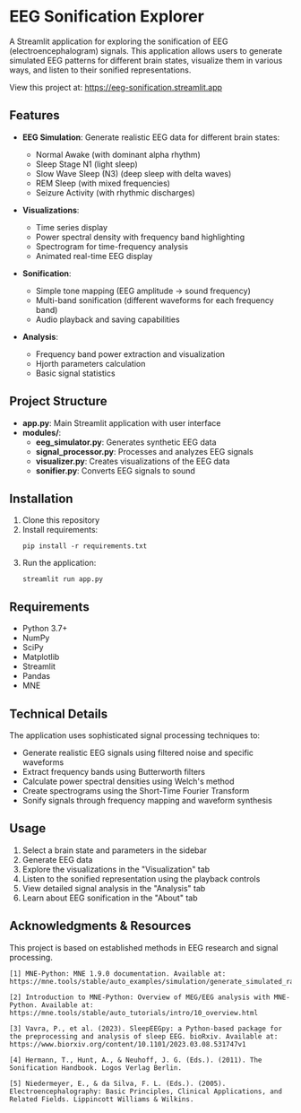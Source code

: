 # EEG Sonification Explorer

A Streamlit application for exploring the sonification of EEG (electroencephalogram) signals. This application allows users to generate simulated EEG patterns for different brain states, visualize them in various ways, and listen to their sonified representations.

View this project at: https://eeg-sonification.streamlit.app

## Features

- **EEG Simulation**: Generate realistic EEG data for different brain states:
  - Normal Awake (with dominant alpha rhythm)
  - Sleep Stage N1 (light sleep)
  - Slow Wave Sleep (N3) (deep sleep with delta waves)
  - REM Sleep (with mixed frequencies)
  - Seizure Activity (with rhythmic discharges)

- **Visualizations**:
  - Time series display
  - Power spectral density with frequency band highlighting
  - Spectrogram for time-frequency analysis
  - Animated real-time EEG display

- **Sonification**:
  - Simple tone mapping (EEG amplitude → sound frequency)
  - Multi-band sonification (different waveforms for each frequency band)
  - Audio playback and saving capabilities

- **Analysis**:
  - Frequency band power extraction and visualization
  - Hjorth parameters calculation
  - Basic signal statistics

## Project Structure

- **app.py**: Main Streamlit application with user interface
- **modules/**:
  - **eeg_simulator.py**: Generates synthetic EEG data
  - **signal_processor.py**: Processes and analyzes EEG signals
  - **visualizer.py**: Creates visualizations of the EEG data
  - **sonifier.py**: Converts EEG signals to sound

## Installation

1. Clone this repository
2. Install requirements:
   ```
   pip install -r requirements.txt
   ```
3. Run the application:
   ```
   streamlit run app.py
   ```

## Requirements

- Python 3.7+
- NumPy
- SciPy
- Matplotlib
- Streamlit
- Pandas
- MNE 

## Technical Details

The application uses sophisticated signal processing techniques to:
- Generate realistic EEG signals using filtered noise and specific waveforms
- Extract frequency bands using Butterworth filters
- Calculate power spectral densities using Welch's method
- Create spectrograms using the Short-Time Fourier Transform
- Sonify signals through frequency mapping and waveform synthesis

## Usage

1. Select a brain state and parameters in the sidebar
2. Generate EEG data
3. Explore the visualizations in the "Visualization" tab
4. Listen to the sonified representation using the playback controls
5. View detailed signal analysis in the "Analysis" tab
6. Learn about EEG sonification in the "About" tab


## Acknowledgments & Resources

This project is based on established methods in EEG research and signal processing.

    [1] MNE-Python: MNE 1.9.0 documentation. Available at: https://mne.tools/stable/auto_examples/simulation/generate_simulated_raw_data.html
    
    [2] Introduction to MNE-Python: Overview of MEG/EEG analysis with MNE-Python. Available at: https://mne.tools/stable/auto_tutorials/intro/10_overview.html
    
    [3] Vavra, P., et al. (2023). SleepEEGpy: a Python-based package for the preprocessing and analysis of sleep EEG. bioRxiv. Available at: https://www.biorxiv.org/content/10.1101/2023.03.08.531747v1
    
    [4] Hermann, T., Hunt, A., & Neuhoff, J. G. (Eds.). (2011). The Sonification Handbook. Logos Verlag Berlin.
    
    [5] Niedermeyer, E., & da Silva, F. L. (Eds.). (2005). Electroencephalography: Basic Principles, Clinical Applications, and Related Fields. Lippincott Williams & Wilkins.
